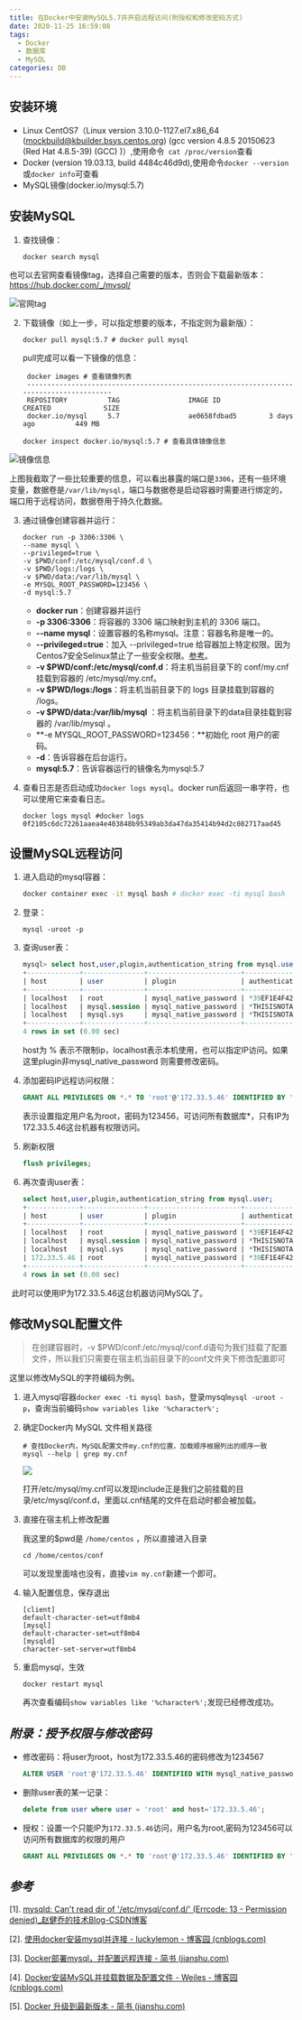 ```yaml
---
title: 在Docker中安装MySQL5.7并开启远程访问(附授权和修改密码方式)
date: 2020-11-25 16:59:08
tags:
  - Docker
  - 数据库
  - MySQL
categories: DB
---
```



## 安装环境

- Linux CentOS7（Linux version 3.10.0-1127.el7.x86_64 (mockbuild@kbuilder.bsys.centos.org) (gcc version 4.8.5 20150623 (Red Hat 4.8.5-39) (GCC) )）,使用命令` cat /proc/version`查看
- Docker (version 19.03.13, build 4484c46d9d),使用命令`docker --version`或`docker info`可查看
- MySQL镜像(docker.io/mysql:5.7)

## 安装MySQL

1. 查找镜像：

    ```shell
    docker search mysql
    ```

也可以去官网查看镜像tag，选择自己需要的版本，否则会下载最新版本：https://hub.docker.com/_/mysql/

![官网tag](./install-MySQL-and-open-remote-access-in-docker/support-tags.png)

2. 下载镜像（如上一步，可以指定想要的版本，不指定则为最新版）：

    ```shell
    docker pull mysql:5.7 # docker pull mysql
    ```

	pull完成可以看一下镜像的信息：

   ```shell
    docker images # 查看镜像列表
    ----------------------------------------------------------------------------------------
    REPOSITORY          TAG                 IMAGE ID            CREATED             SIZE
    docker.io/mysql     5.7                 ae0658fdbad5        3 days ago          449 MB
   ```

   ```shell
   docker inspect docker.io/mysql:5.7 # 查看具体镜像信息
   ```

![镜像信息](./install-MySQL-and-open-remote-access-in-docker/image-desc.png)

​		上图我截取了一些比较重要的信息，可以看出暴露的端口是`3306`，还有一些环境变量，数据卷是`/var/lib/mysql`，端口与数据卷是启动容器时需要进行绑定的，端口用于远程访问，数据卷用于持久化数据。

3. 通过镜像创建容器并运行：

    ``` shell
    docker run -p 3306:3306 \
    --name mysql \
    --privileged=true \
    -v $PWD/conf:/etc/mysql/conf.d \
    -v $PWD/logs:/logs \
    -v $PWD/data:/var/lib/mysql \
    -e MYSQL_ROOT_PASSWORD=123456 \
    -d mysql:5.7
    ```

    - **docker run**：创建容器并运行
    - **-p 3306:3306**：将容器的 3306 端口映射到主机的 3306 端口。
    - **--name mysql**：设置容器的名称mysql。注意：容器名称是唯一的。
    - **--privileged=true**：加入 --privileged=true 给容器加上特定权限。因为Centos7安全Selinux禁止了一些安全权限。[参考](https://blog.csdn.net/miaodichiyou/article/details/81562540)。
    - **-v $PWD/conf:/etc/mysql/conf.d**：将主机当前目录下的 conf/my.cnf 挂载到容器的 /etc/mysql/my.cnf。
    - **-v $PWD/logs:/logs**：将主机当前目录下的 logs 目录挂载到容器的 /logs。
    - **-v $PWD/data:/var/lib/mysql** ：将主机当前目录下的data目录挂载到容器的 /var/lib/mysql 。
    - **-e MYSQL_ROOT_PASSWORD=123456：**初始化 root 用户的密码。
    - **-d**：告诉容器在后台运行。
    - **mysql:5.7**：告诉容器运行的镜像名为mysql:5.7

4. 查看日志是否启动成功`docker logs mysql`。docker run后返回一串字符，也可以使用它来查看日志。

    ```shell
    docker logs mysql #docker logs 0f2105c6dc72261aaea4e403848b95349ab3da47da35414b94d2c082717aad45
    ```


## 设置MySQL远程访问

1. 进入启动的mysql容器：

    ```bash
    docker container exec -it mysql bash # docker exec -ti mysql bash
    ```

2. 登录：

    ```shell
    mysql -uroot -p
    ```

3. 查询user表：

    ```sql
    mysql> select host,user,plugin,authentication_string from mysql.user;
    +-------------+---------------+-----------------------+-------------------------------------------+
    | host        | user          | plugin                | authentication_string                     |
    +-------------+---------------+-----------------------+-------------------------------------------+
    | localhost   | root          | mysql_native_password | *39EF1E4F4220858A4F0D30FE91AAD7E4C4AB0812 |
    | localhost   | mysql.session | mysql_native_password | *THISISNOTAVALIDPASSWORDTHATCANBEUSEDHERE |
    | localhost   | mysql.sys     | mysql_native_password | *THISISNOTAVALIDPASSWORDTHATCANBEUSEDHERE |
    +-------------+---------------+-----------------------+-------------------------------------------+
    4 rows in set (0.00 sec)
    ```
    
    host为 % 表示不限制ip，localhost表示本机使用，也可以指定IP访问。如果这里plugin非mysql_native_password 则需要修改密码。
    
4. 添加密码IP远程访问权限：

    ```sql
    GRANT ALL PRIVILEGES ON *.* TO 'root'@'172.33.5.46' IDENTIFIED BY '123456' WITH GRANT OPTION;
    ```

    表示设置指定用户名为root，密码为123456，可访问所有数据库*，只有IP为172.33.5.46这台机器有权限访问。

5. 刷新权限

    ```sql
    flush privileges;
    ```

6. 再次查询user表：

    ```sql
    select host,user,plugin,authentication_string from mysql.user;
    +-------------+---------------+-----------------------+-------------------------------------------+
    | host        | user          | plugin                | authentication_string                     |
    +-------------+---------------+-----------------------+-------------------------------------------+
    | localhost   | root          | mysql_native_password | *39EF1E4F4220858A4F0D30FE91AAD7E4C4AB0812 |
    | localhost   | mysql.session | mysql_native_password | *THISISNOTAVALIDPASSWORDTHATCANBEUSEDHERE |
    | localhost   | mysql.sys     | mysql_native_password | *THISISNOTAVALIDPASSWORDTHATCANBEUSEDHERE |
    | 172.33.5.46 | root          | mysql_native_password | *39EF1E4F4220858A4F0D30FE91AAD7E4C4AB0812 |
    +-------------+---------------+-----------------------+-------------------------------------------+
    4 rows in set (0.00 sec)
    ```

​	此时可以使用IP为172.33.5.46这台机器访问MySQL了。

## 修改MySQL配置文件

> 在创建容器时，-v $PWD/conf:/etc/mysql/conf.d语句为我们挂载了配置文件，所以我们只需要在宿主机当前目录下的conf文件夹下修改配置即可

这里以修改MySQL的字符编码为例。

1. 进入mysql容器`docker exec -ti mysql bash`，登录mysql`mysql -uroot -p`，查询当前编码`show variables like '%character%';`

2. 确定Docker内 MySQL 文件相关路径

   ```shell
   # 查找Docker内，MySQL配置文件my.cnf的位置，加载顺序根据列出的顺序一致
   mysql --help | grep my.cnf
   ```

   ![](./install-MySQL-and-open-remote-access-in-docker/mycnf-loc.png)

   打开/etc/mysql/my.cnf可以发现include正是我们之前挂载的目录/etc/mysql/conf.d，里面以.cnf结尾的文件在启动时都会被加载。

3. 直接在宿主机上修改配置

   我这里的$pwd是 `/home/centos` ，所以直接进入目录

   ```
   cd /home/centos/conf
   ```

   可以发现里面啥也没有，直接`vim my.cnf`新建一个即可。

4. 输入配置信息，保存退出

   ```
   [client]
   default-character-set=utf8mb4
   [mysql]
   default-character-set=utf8mb4
   [mysqld]
   character-set-server=utf8mb4
   ```

5. 重启mysql，生效

   ```shell
   docker restart mysql
   ```

   再次查看编码`show variables like '%character%';`发现已经修改成功。

## *附录：授予权限与修改密码*

- 修改密码：将user为root，host为172.33.5.46的密码修改为1234567

  ```sql
  ALTER USER 'root'@'172.33.5.46' IDENTIFIED WITH mysql_native_password BY '1234567';
  ```

- 删除user表的某一记录：

  ```sql
  delete from user where user = 'root' and host='172.33.5.46';
  ```
- 授权：设置一个只能IP为`172.33.5.46`访问，用户名为root,密码为123456可以访问所有数据库的权限的用户
  ```sql
  GRANT ALL PRIVILEGES ON *.* TO 'root'@'172.33.5.46' IDENTIFIED BY '123456' WITH GRANT OPTION;
  ```



## *参考*

[1]. [mysqld: Can't read dir of '/etc/mysql/conf.d/' (Errcode: 13 - Permission denied)_赵健乔的技术Blog-CSDN博客](https://blog.csdn.net/miaodichiyou/article/details/81562540)

[2]. [使用docker安装mysql并连接 - luckylemon - 博客园 (cnblogs.com)](https://www.cnblogs.com/yy-cola/p/11226924.html)

[3]. [Docker部署mysql，并配置远程连接 - 简书 (jianshu.com)](https://www.jianshu.com/p/e7ac0717be00?from=timeline&isappinstalled=0)

[4]. [Docker安装MySQL并挂载数据及配置文件 - Weiles - 博客园 (cnblogs.com)](https://www.cnblogs.com/weile0769/p/11863779.html)

[5]. [Docker 升级到最新版本 - 简书 (jianshu.com)](https://www.jianshu.com/p/6e5da590aeda)

